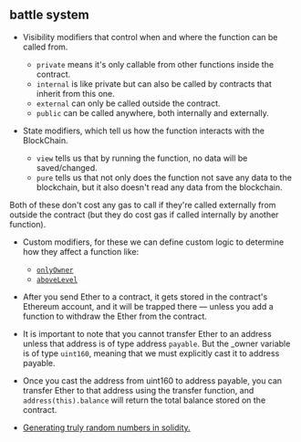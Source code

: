 ## battle system

- Visibility modifiers that control when and where the function can be called from.
    - ```private``` means it's only callable from other functions inside the contract.
    - ```internal``` is like private but can also be called by contracts that inherit from this one. 
    - ```external``` can only be called outside the contract.
    - ```public``` can be called anywhere, both internally and externally.

- State modifiers, which tell us how the function interacts with the BlockChain.
    - ```view``` tells us that by running the function, no data will be saved/changed. 
    - ```pure``` tells us that not only does the function not save any data to the blockchain, but it also doesn't read any data from the blockchain.

Both of these don't cost any gas to call if they're called externally from outside the contract (but they do cost gas if called internally by another function).

- Custom modifiers, for these we can define custom logic to determine how they affect a function like:
    - [```onlyOwner```](https://github.com/priyansh71/cryptozombies/blob/b9ec77d929e83e90398a0af15d34b600489f0bfe/3.%20Advanced%20Solidity/ownable.sol#L35) 
    - [```aboveLevel```](https://github.com/priyansh71/cryptozombies/blob/b9ec77d929e83e90398a0af15d34b600489f0bfe/3.%20Advanced%20Solidity/zombiehelper.sol#L7)

- After you send Ether to a contract, it gets stored in the contract's Ethereum account, and it will be trapped there — unless you add a function to withdraw the Ether from the contract.
- It is important to note that you cannot transfer Ether to an address unless that address is of type address ```payable```. But the _owner variable is of type ```uint160```, meaning that we must explicitly cast it to address payable.
- Once you cast the address from uint160 to address payable, you can transfer Ether to that address using the transfer function, and ```address(this).balance``` will return the total balance stored on the contract.
- [Generating truly random numbers in solidity.](https://ethereum.stackexchange.com/questions/191/how-can-i-securely-generate-a-random-number-in-my-smart-contract)

